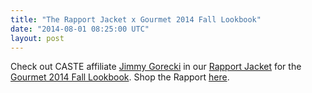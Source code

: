 ```yaml
---
title: "The Rapport Jacket x Gourmet 2014 Fall Lookbook"
date: "2014-08-01 08:25:00 UTC"
layout: post
---
```


<p>Check out CASTE affiliate <a href="https://www.youtube.com/watch?v=B_Sb8c8Kwhs">Jimmy Gorecki</a> in our&nbsp;<a href="https://store.castequality.com/product/the-rapport-jacket">Rapport Jacket</a> for the <a href="https://hypebeast.com/2014/7/gourmet-2014-fall-lookbook">Gourmet 2014 Fall Lookbook</a>. Shop the Rapport <a href="https://store.castequality.com/product/the-rapport-jacket">here</a>.&nbsp;</p>

<p><a href="https://hypebeast.com/2014/7/gourmet-2014-fall-lookbook"><img alt="" data-rich-file-id="62" src="https://s3.amazonaws.com/caste-server-production/rich/rich_files/rich_files/62/blog/gourmet-2014-fall-lookbook-1.jpg" /></a></p>
